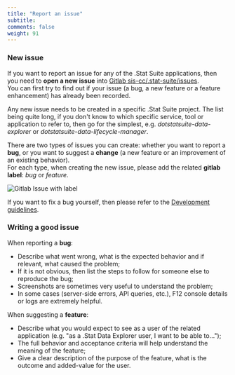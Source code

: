 ```yaml
---
title: "Report an issue"
subtitle: 
comments: false
weight: 91
---
```


### New issue
If you want to report an issue for any of the .Stat Suite applications, then you need to **open a new issue** into [Gitlab sis-cc/.stat-suite/issues](https://gitlab.com/groups/sis-cc/.stat-suite/-/issues).<br>
You can first try to find out if your issue (a bug, a new feature or a feature enhancement) has already been recorded.<br>

Any new issue needs to be created in a specific .Stat Suite project. The list being quite long, if you don't know to which specific service, tool or application to refer to, then go for the simplest, e.g. *dotstatsuite-data-explorer* or *dotstatsuite-data-lifecycle-manager*.<br>

There are two types of issues you can create: whether you want to report a **bug**, or you want to suggest a **change** (a new feature or an improvement of an existing behavior).<br>
For each type, when creating the new issue, please add the related **gitlab label**: *bug* or *feature*. <br>

![Gitlab Issue with label](/images/GitlabIssueLabel.png)

If you want to fix a bug yourself, then please refer to the [Development guidelines](https://sis-cc.gitlab.io/dotstatsuite-documentation/contribution/development-guidelines/).<br>

### Writing a good issue
When reporting a **bug**:<br>
 - Describe what went wrong, what is the expected behavior and if relevant, what caused the problem;<br>
 - If it is not obvious, then list the steps to follow for someone else to reproduce the bug;<br>
 - Screenshots are sometimes very useful to understand the problem;<br>
 - In some cases (server-side errors, API queries, etc.), F12 console details or logs are extremely helpful.<br>

When suggesting a **feature**:<br>
 - Describe what you would expect to see as a user of the related application (e.g. "as a .Stat Data Explorer user, I want to be able to...");<br>
 - The full behavior and acceptance criteria will help understand the meaning of the feature;<br>
 - Give a clear description of the purpose of the feature, what is the outcome and added-value for the user.<br>
